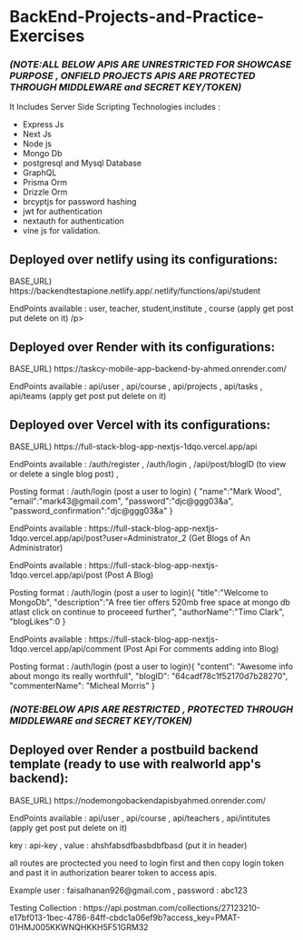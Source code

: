# BackEnd-Projects-and-Practice-Exercises 
### <em>(NOTE:ALL BELOW APIS ARE UNRESTRICTED FOR SHOWCASE PURPOSE , ONFIELD PROJECTS APIS ARE PROTECTED THROUGH MIDDLEWARE and SECRET KEY/TOKEN)</em>
It Includes Server Side Scripting Technologies includes : 
- Express Js
- Next Js
- Node js
- Mongo Db
- postgresql and Mysql Database
- GraphQL
- Prisma Orm
- Drizzle Orm
- brcyptjs for password hashing
- jwt for authentication
- nextauth for authentication
- vine js for validation.

<h2>Deployed over netlify using its configurations:</h2>
BASE_URL) https://backendtestapione.netlify.app/.netlify/functions/api/student
<p>EndPoints available : user, teacher, student,institute , course (apply get post put delete on it) /p>
  
<h2>Deployed over Render with its configurations:</h2>
BASE_URL) https://taskcy-mobile-app-backend-by-ahmed.onrender.com/

<p>EndPoints available : api/user , api/course , api/projects , api/tasks , api/teams (apply get post put delete on it) </p>

<h2>Deployed over Vercel with its configurations:</h2>
BASE_URL) https://full-stack-blog-app-nextjs-1dqo.vercel.app/api

<p>EndPoints available : /auth/register , /auth/login , /api/post/blogID (to view or delete a single blog post) , </p>

<p>Posting format :  /auth/login (post a user to login) {
  "name":"Mark Wood",
  "email":"mark43@gmail.com",
  "password":"djc@ggg03&a",
  "password_confirmation":"djc@ggg03&a"
} </p>

<p>EndPoints available : https://full-stack-blog-app-nextjs-1dqo.vercel.app/api/post?user=Administrator_2 (Get Blogs of An Administrator)</p>

<p>EndPoints available : https://full-stack-blog-app-nextjs-1dqo.vercel.app/api/post (Post A Blog)</p>


<p>Posting format :  /auth/login (post a user to login){
  "title":"Welcome to MongoDb",
  "description":"A free tier offers 520mb free space at mongo db atlast click on continue to proceeed further",
  "authorName":"Timo Clark",
  "blogLikes":0
} </p>

<p>EndPoints available : https://full-stack-blog-app-nextjs-1dqo.vercel.app/api/comment (Post Api For comments adding into Blog)</p>

<p>Posting format :  /auth/login (post a user to login){
    "content": "Awesome info about mongo its really worthfull",
    "blogID": "64cadf78c1f52170d7b28270",
    "commenterName": "Micheal Morris"
} </p>

### <em>(NOTE:BELOW APIS ARE RESTRICTED ,  PROTECTED THROUGH MIDDLEWARE and SECRET KEY/TOKEN)</em>

<h2>Deployed over Render a postbuild backend template (ready to use with realworld app's backend):</h2>
BASE_URL) https://nodemongobackendapisbyahmed.onrender.com/

<p>EndPoints available : api/user , api/course , api/teachers , api/intitutes (apply get post put delete on it) </p>

<p>key : api-key , value : ahshfabsdfbasbdbfbasd (put it in header) </p>
<p>all routes are proctected you need to login first and then copy login token and past it in authorization bearer token to access apis.</p>
<p>Example user : faisalhanan926@gmail.com , password : abc123</p>
<p>Testing Collection : https://api.postman.com/collections/27123210-e17bf013-1bec-4786-84ff-cbdc1a06ef9b?access_key=PMAT-01HMJ005KKWNQHKKH5F51GRM32</p>


